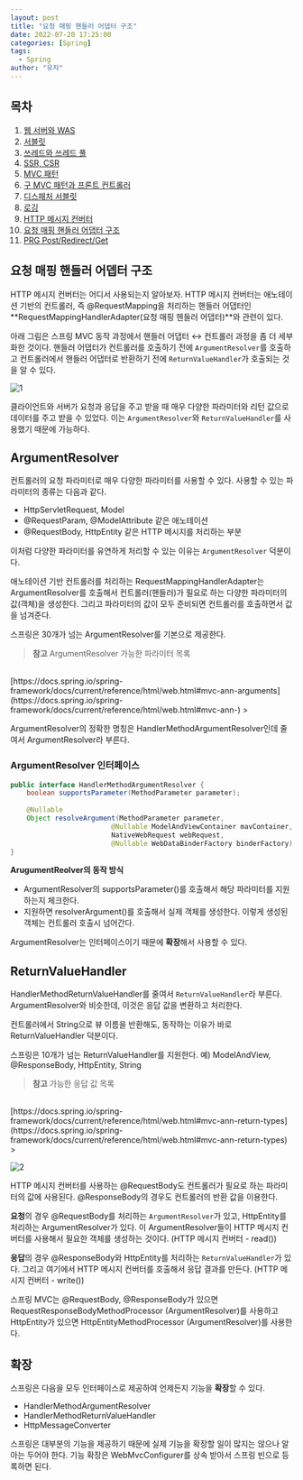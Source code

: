 ```yaml
---
layout: post
title: "요청 매핑 핸들러 어뎁터 구조"
date: 2022-07-20 17:25:00
categories: [Spring]
tags:
  - Spring
author: "유자"
---
```


## 목차

1. [웹 서버와 WAS](https://yessm621.github.io/http/2022/12/19/Web-WebServer-WAS/)
2. [서블릿](https://yessm621.github.io/spring/2022/12/20/Spring-Servlet/)
3. [쓰레드와 쓰레드 풀](https://yessm621.github.io/spring/2022/12/21/Spring-Thread/)
4. [SSR, CSR](https://yessm621.github.io/http/2022/12/19/Web-SSR-CSR/)
5. [MVC 패턴](https://yessm621.github.io/spring/2023/01/17/Spring-MVCPattern/)
6. [구 MVC 패턴과 프론트 컨트롤러](https://yessm621.github.io/spring/2023/01/17/Spring-MVCPattern-FrontController/)
7. [디스패처 서블릿](https://yessm621.github.io/spring/2023/01/17/Spring-DispatcherServlet/)
8. [로깅](https://yessm621.github.io/web/2022/07/21/Spring-Logging/)
9. [HTTP 메시지 컨버터](https://yessm621.github.io/spring/2022/07/21/Spring-HTTPMessageConverter/)
10. [요청 매핑 핸들러 어댑터 구조](https://yessm621.github.io/spring/2022/07/20/Spring-RequestMappingHandlerAdapter/)
11. [PRG Post/Redirect/Get](https://yessm621.github.io/spring/2023/01/19/Spring-PRG/)

## 요청 매핑 핸들러 어뎁터 구조

HTTP 메시지 컨버터는 어디서 사용되는지 알아보자. HTTP 메시지 컨버터는 애노테이션 기반의 컨트롤러, 즉 @RequestMapping을 처리하는 핸들러 어댑터인 **RequestMappingHandlerAdapter(요청 매핑 헨들러 어댑터)**와 관련이 있다.

아래 그림은 스프링 MVC 동작 과정에서 핸들러 어댑터 ↔ 컨트롤러 과정을 좀 더 세부화한 것이다. 핸들러 어댑터가 컨트롤러를 호출하기 전에 `ArgumentResolver`를 호출하고 컨트롤러에서 핸들러 어댑터로 반환하기 전에 `ReturnValueHandler`가 호출되는 것을 알 수 있다.

![1](https://user-images.githubusercontent.com/79130276/179934878-b8d27f12-0620-40d9-8985-3453dcf548c8.png)

클라이언트와 서버가 요청과 응답을 주고 받을 때 매우 다양한 파라미터와 리턴 값으로 데이터를 주고 받을 수 있었다. 이는 `ArgumentResolver`와 `ReturnValueHandler`를 사용했기 때문에 가능하다.

## ArgumentResolver

컨트롤러의 요청 파라미터로 매우 다양한 파라미터를 사용할 수 있다. 사용할 수 있는 파라미터의 종류는 다음과 같다.

- HttpServletRequest, Model
- @RequestParam, @ModelAttribute 같은 애노테이션
- @RequestBody, HttpEntity 같은 HTTP 메시지를 처리하는 부분

이처럼 다양한 파라미터를 유연하게 처리할 수 있는 이유는 `ArgumentResolver` 덕분이다.

애노테이션 기반 컨트롤러를 처리하는 RequestMappingHandlerAdapter는 ArgumentResolver를 호출해서 컨트롤러(핸들러)가 필요로 하는 다양한 파라미터의 값(객체)을 생성한다. 그리고 파라미터의 값이 모두 준비되면 컨트롤러를 호출하면서 값을 넘겨준다.

스프링은 30개가 넘는 ArgumentResolver를 기본으로 제공한다.

> **참고** ArgumentResolver 가능한 파라미터 목록
<br>
[https://docs.spring.io/spring-framework/docs/current/reference/html/web.html#mvc-ann-arguments](https://docs.spring.io/spring-framework/docs/current/reference/html/web.html#mvc-ann-)
> 

ArgumentResolver의 정확한 명칭은 HandlerMethodArgumentResolver인데 줄여서 ArgumentResolver라 부른다.

### ArgumentResolver 인터페이스

```java
public interface HandlerMethodArgumentResolver {
	boolean supportsParameter(MethodParameter parameter);
	
	@Nullable
	Object resolveArgument(MethodParameter parameter, 
                         @Nullable ModelAndViewContainer mavContainer,
                         NativeWebRequest webRequest, 
                         @Nullable WebDataBinderFactory binderFactory) throws Exception;
}
```

**ArugumentReolver의 동작 방식**

- ArgumentResolver의 supportsParameter()를 호출해서 해당 파라미터를 지원하는지 체크한다.
- 지원하면 resolverArgument()를 호출해서 실제 객체를 생성한다. 이렇게 생성된 객체는 컨트롤러 호출시 넘어간다.

ArgumentResolver는 인터페이스이기 때문에 **확장**해서 사용할 수 있다.

## ReturnValueHandler

HandlerMethodReturnValueHandler를 줄여서 `ReturnValueHandler`라 부른다. ArgumentResolver와 비슷한데, 이것은 응답 값을 변환하고 처리한다.

컨트롤러에서 String으로 뷰 이름을 반환해도, 동작하는 이유가 바로 ReturnValueHandler 덕분이다.

스프링은 10개가 넘는 ReturnValueHandler를 지원한다. 예) ModelAndView, @ResponseBody, HttpEntity, String

> **참고** 가능한 응답 값 목록
<br>
[https://docs.spring.io/spring-framework/docs/current/reference/html/web.html#mvc-ann-return-types](https://docs.spring.io/spring-framework/docs/current/reference/html/web.html#mvc-ann-return-types)
> 

![2](https://user-images.githubusercontent.com/79130276/179934889-02928a3f-ae6c-4615-a4a0-fe660b6e34cc.png)

HTTP 메시지 컨버터를 사용하는 @RequestBody도 컨트롤러가 필요로 하는 파라미터의 값에 사용된다. @ResponseBody의 경우도 컨트롤러의 반환 값을 이용한다.

**요청**의 경우 @RequestBody를 처리하는 `ArgumentResolver`가 있고, HttpEntity를 처리하는 ArgumentResolver가 있다. 이 ArgumentResolver들이 HTTP 메시지 컨버터를 사용해서 필요한 객체를 생성하는 것이다. (HTTP 메시지 컨버터 - read())

**응답**의 경우 @ResponseBody와 HttpEntity를 처리하는 `ReturnValueHandler`가 있다. 그리고 여기에서 HTTP 메시지 컨버터를 호출해서 응답 결과를 만든다. (HTTP 메시지 컨버터 - write())

스프링 MVC는 @RequestBody, @ResponseBody가 있으면 RequestResponseBodyMethodProcessor  (ArgumentResolver)를 사용하고 HttpEntity가 있으면 HttpEntityMethodProcessor (ArgumentResolver)를 사용한다.

## 확장

스프링은 다음을 모두 인터페이스로 제공하여 언제든지 기능을 **확장**할 수 있다.

- HandlerMethodArgumentResolver
- HandlerMethodReturnValueHandler
- HttpMessageConverter

스프링은 대부분의 기능을 제공하기 때문에 실제 기능을 확장할 일이 많지는 않으나 알아는 두어야 한다. 기능 확장은 WebMvcConfigurer를 상속 받아서 스프링 빈으로 등록하면 된다.